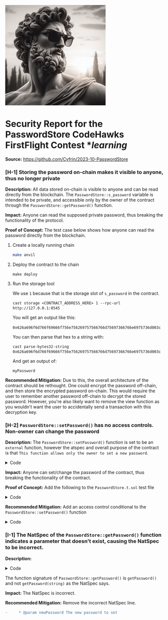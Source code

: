 ![](security_logo.jpg)

# Security Report for the PasswordStore CodeHawks FirstFlight Contest **learning*

**Source:** https://github.com/Cyfrin/2023-10-PasswordStore

### [H-1] Storing the password on-chain makes it visible to anyone, thus no longer private

**Description:** All data stored on-chain is visible to anyone and can be read directly from the blockchain. The `PasswordStore::s_password` variable is intended to be private, and accessible only by the owner of the contract through the `PasswordStore::getPassword()` function.

**Impact:** Anyone can read the supposed private password, thus breaking the functionality of the protocol.

**Proof of Concept:** The test case below shows how anyone can read the password directly from the blockchain.

   1. Create a locally running chain
      
      ``` bash
      make anvil
      ```

   2. Deploy the contract to the chain
      
      ```
      make deploy
      ```

   3. Run the storage tool

      We use `1` because that is the storage slot of `s_password` in the contract.

      ```
      cast storage <CONTRACT_ADDRESS_HERE> 1 --rpc-url http://127.0.0.1:8545
      ```

      You will get an output like this:

      `0x626a696f6d766f69666f756e756269757566766d75697366766e6975736d003c`

      You can then parse that hex to a string with:

      ```
      cast parse-bytes32-string 0x626a696f6d766f69666f756e756269757566766d75697366766e6975736d003c
      ```

      And get an output of:

      ```
      myPassword
      ```

**Recommended Mitigation:** Due to this, the overall architecture of the contract should be rethought. One could encrypt the password off-chain, and then store the encrypted password on-chain. This would require the user to remember another password off-chain to decrypt the stored password. However, you're also likely want to remove the view function as you wouldn't want the user to accidentally send a transaction with this decryption key.

### [H-2] `PasswordStore::setPassword()` has no access controls. Non-owner can change the password

**Description:** The `PasswordStore::setPassword()` function is set to be an `external` function, however the atspec and overall purpose of the contract is that `This function allows only the owner to set a new password`.

<details>
<summary>Code</summary>

   ```solidity
      //q? Can non-owner set password? Yes
      //q? Should non-owner be able to set password? No
      //f! Any user can set password. MISSING ACCESS CONTROL!!!
      function setPassword(string memory newPassword) external {         
         s_password = newPassword;
         emit SetNetPassword();
      }
   ```
</details>

**Impact:** Anyone can set/change the password of the contract, thus breaking the functionality of the contract.

**Proof of Concept:** Add the following to the `PasswordStore.t.sol` test file

<details>
<summary>Code</summary>

   ```solidity
      function test_anyone_can_set_password(address randomaddress) public {
         vm.assume(randomaddress != owner);
         vm.prank(randomaddress);
         string memory expectedPassword = "sdfghjnbchnuduwudnm";
         passwordStore.setPassword(expectedPassword);

         vm.prank(owner);
         string memory actualPassword = passwordStore.getPassword();

         assertEq(actualPassword, expectedPassword);
      }
   ```
</details>

**Recommended Mitigation:** Add an access control conditional to the `PasswordStore::setPassword()` function

<details>
<summary>Code</summary>

   ```solidity
      function setPassword(string memory newPassword) external {
@-->         if (msg.sender != s_owner) {
               revert PasswordStore__NotOwner();
         }
         s_password = newPassword;
         emit SetNetPassword();
      }
   ```

</details>

### [I-1] The NatSpec of the `PasswordStore::getPassword()` function indicates a parameter that doesn't exist, causing the NatSpec to be incorrect.

**Description:** 

<details>
<summary>Code</summary>

   ```solidity
      /*
      * @notice This allows only the owner to retrieve the password.
@-->  * @param newPassword The new password to set
      */
      function getPassword() external view returns (string memory) {}
   ```

</details>

The function signature of `PasswordStore::getPassword()` is `getPassword()` and not `getPassword(string)` as the NatSpec says.

**Impact:** The NatSpec is incorrect.

**Recommended Mitigation:** Remove the incorrect NatSpec line.

   ```diff
-     * @param newPassword The new password to set
   ```
   